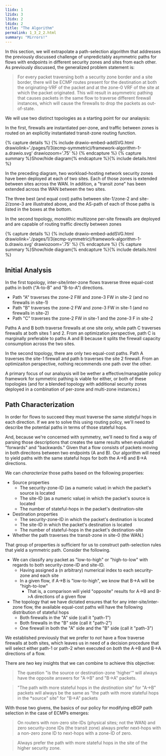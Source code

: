 ```yaml
---
l1idx: 1
l2idx: 3
l3idx: 2
l4idx: 2
title: "The Algorithm"
permalink: 1_3_2_2.html
summary: "Mirrors!"
---
```


In this section, we will extrapolate a path-selection algorithm that addresses the previously discussed challenge of unpredictably asymmetric paths for flows with endpoints in different security zones and sites from each other.  As previously discussed, the generalized problem statement is:

>For every packet traversing both a security zone border and a site border, there will be ECMP routes present for the destination at both the originating-VRF of the packet and at the zone-0 VRF of the site at which the packet originated.  This will result in asymmetric pathing that causes packets in the same flow to traverse different firewall instances, which will cause the firewalls to drop the packets as out-of-state.

We will use two distinct topologies as a starting point for our analaysis:

In the first, firewalls are instantiated per-zone, and traffic between zones is routed on an explicitly instantiated transit-zone routing function.

{% capture details %}
{% include drawio-embed-addSVG.html drawiolink='./pages/1/3(ecmp-symmetric)/framework-algorithm-1-a.drawio.svg' drawiozoom='.75' %}
{% endcapture %}
{% capture summary %}Show/hide diagram{% endcapture %}{% include details.html %}

In the preceding diagram, two workload-hosting network security zones have been deployed at each of two sites.  Each of those zones is extended between sites across the WAN.  In addition, a "transit zone" has been extended across the WAN between the two sites.

The three best (and equal cost) paths between site-1/zone-2 and site-2/zone-3 are illustrated above, and the AS-path of each of those paths is listed in the boxes at the bottom.


In the second topology, monolithic multizone per-site firewalls are deployed and are capable of routing traffic directly between zones 

{% capture details %}
{% include drawio-embed-addSVG.html drawiolink='./pages/1/3(ecmp-symmetric)/framework-algorithm-1-b.drawio.svg' drawiozoom='.75' %}
{% endcapture %}
{% capture summary %}Show/hide diagram{% endcapture %}{% include details.html %}


## Initial Analysis

In the first  topology, inter-site/inter-zone flows traverse three equal-cost paths in both ("A-to-B" and "B-to-A") directions.
- Path "A" traverses the zone-2 FW and zone-3 FW in site-2  (and no firewalls in site-1)
- Path "B" traverses the zone-2 FW and zone-3 FW in site-1  (and no firewalls in site-2)
- Path "C" traverses the zone-2 FW in site-1 and the zone-3 F in site-2

Paths A and B both traverse firewalls at one site only, while path C traverses firewalls at both sites 1 and 2.  From an optimization perspective, path C is marginally preferable to paths A and B because it splits the firewall capacity consumption across the two sites.

In the second topology, there are only two equal-cost paths.  Path A traverses the site-1 firewall and path b traverses the site 2 firewall.  From an optimizaiton perspective, nothing recommends one path over the other.

A primary focus of our analsysis will be wether a effective/managable policy framework for symmetric pathing is viable for either, or both of these topologies (and for a blended topology with additional security zones deployed in a combination of per-zone and multi-zone instances.)

## Path Characterization

In order for flows to succeed they must traverse the same *stateful* hops in each direction.  If we are to solve this using routing policy, we'll need to describe the potential paths in terms of those stateful hops.

And, because we're concerned with symmetry, we'll need to find a way of parsing those descriptions that creates the same results when evaluated "forwards" and "backwards."  Given that a flow consists of packets moving in both direcitons between two endpoints (A and B). Our algorithm will need to yield paths with the same stateful hops for both the A->B and B->A directions.  

We can *characterize* those paths based on the following properties:
- Source properties
  - The security-zone-ID (as a numeric value) in which the packet's source is located
  - The site-ID (as a numeric value) in which the packet's source is located
  - The number of stateful-hops in the packet's destination-site
- Destination properties
  - The security-zone-ID in which the packet's destination is located
  - The site-ID in which the packet's destination is located
  - The number of stateful-hops in the packet's destination-site
- Whether the path traverses the transit-zone in site-0 (the WAN.)

That group of properties *is* sufficient for us to construct path-selection rules that yield a symmetric path.  Consider the following.
- We can classify any packet as "low-to-high" or "high-to-low" with regards to both security-zone-ID and site-ID.
  - Having assigned a (n arbitrary) numerical index to each security-zone and each site
  - In a given flow, if A->B is "low-to-high", we know that B->A will be "high-to-low"
    - That is, a comparison will yield "opposite" results for A->B and B->A directions of a given flow
- The topology that we have dictated ensures that for any inter-site/inter-zone flow, the available equal-cost paths will have the following distribution of stateful hops
  - Both firewalls in the "A" side (call it "path-1")
  - Both firewalls in the "B" side (call it "path-2")
  - One firewall in both the "A" side and the "B" side (call it "path-3")

We established previously that we prefer to *not* have a flow traverse firewalls at both sites, which leaves us in need of a decision procedure that will select either path-1 or path-2 when executed on *both* the A->B and B->A directions of a flow.

There are *two* key insights that we can combine to achieve this objective:

> The question "is the source or destination-zone 'higher'" will always have the opposite answers for "A->B" and "B->A" packets.

> "The path with more stateful hops in the *destination* site" for "A->B" packets will always be the same as "the path with more stateful hops in the *source" site" for "B->A" packets

With those two givens, the basics of our policy for modifying eBGP path selection in the case of ECMPs emerges:

> On routers with non-zero site-IDs (physical sites; not the WAN) and zero security-zone IDs (the transit zone) always prefer next-hops with a non-zero zone ID to next-hops with a zone-ID of zero.

> Always prefer the path with more stateful hops in the site of the higher security zone.

